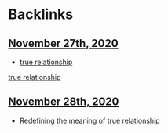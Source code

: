 
# Backlinks
## [November 27th, 2020](<November 27th, 2020.md>)
- [true relationship](<true relationship.md>)

[true relationship](<true relationship.md>)

## [November 28th, 2020](<November 28th, 2020.md>)
- Redefining the meaning of [true relationship](<true relationship.md>)

